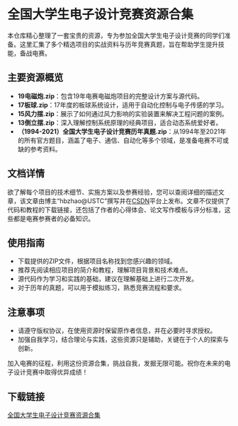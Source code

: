 # 全国大学生电子设计竞赛资源合集

本仓库精心整理了一套宝贵的资源，专为参加全国大学生电子设计竞赛的同学们准备。这里汇集了多个精选项目的实战资料与历年竞赛真题，旨在帮助学生提升技能，备战电赛。

## 主要资源概览

- **19电磁炮.zip**：包含19年电赛电磁炮项目的完整设计方案与源代码。
- **17板球.zip**：17年度的板球系统设计，适用于自动化控制与电子传感的学习。
- **15风力摆.zip**：展示了如何通过风力影响的实验装置来解决工程问题的案例。
- **13倒立摆.zip**：深入理解控制系统原理的经典项目，适合动态系统爱好者。
- **（1994-2021）全国大学生电子设计竞赛历年真题.zip**：从1994年至2021年的所有官方题目，涵盖了电子、通信、自动化等多个领域，是准备电赛不可或缺的参考资料。

## 文档详情

欲了解每个项目的技术细节、实施方案以及参赛经验，您可以查阅详细的描述文章，该文章由博主“hbzhao@USTC”撰写并在[CSDN](https://blog.csdn.net/)平台上发布。文章不仅提供了代码和教程的下载链接，还包括了作者的心得体会、论文写作模板与评分标准，这些都是电赛参赛者的必备知识。

## 使用指南

- 下载提供的ZIP文件，根据项目名称找到您感兴趣的领域。
- 推荐先阅读相应项目的简介和教程，理解项目背景和技术难点。
- 源代码作为学习和实践的基础，建议在理解基础上进行二次开发。
- 对于历年的真题，可以用于模拟练习，熟悉竞赛流程和要求。

## 注意事项

- 请遵守版权协议，在使用资源时保留原作者信息，并在必要时寻求授权。
- 加强自我学习，结合理论与实践，这些资源只是辅助，关键在于个人的探索与创新。

加入电赛的征程，利用这份资源合集，挑战自我，发掘无限可能。祝你在未来的电子设计竞赛中取得优异成绩！

## 下载链接

[全国大学生电子设计竞赛资源合集](https://pan.quark.cn/s/a61a2b8477e7)